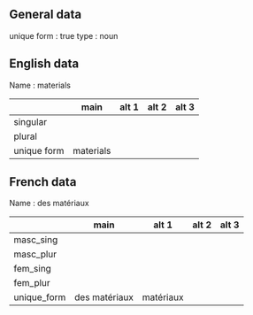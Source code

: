## General data

unique form : true
type : noun

## English data

Name : materials

|             |   main    | alt 1 | alt 2 | alt 3 |
| :---------- | :-------: | :---: | :---: | ----- |
| singular    |           |       |       |       |
| plural      |           |       |       |       |
| unique form | materials |       |       |       |

## French data

Name : des matériaux

|             |     main      |   alt 1   | alt 2 | alt 3 |
| :---------- | :-----------: | :-------: | :---: | :---: |
| masc_sing   |               |           |       |       |
| masc_plur   |               |           |       |       |
| fem_sing    |               |           |       |       |
| fem_plur    |               |           |       |       |
| unique_form | des matériaux | matériaux |       |       |



